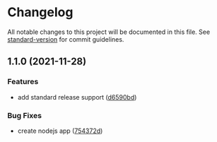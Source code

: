 # Changelog

All notable changes to this project will be documented in this file. See [standard-version](https://github.com/conventional-changelog/standard-version) for commit guidelines.

## 1.1.0 (2021-11-28)


### Features

* add standard release support ([d6590bd](https://github.com/Jaymontojo/relational-db-lab/commit/d6590bde2812577ecde39af6ea0c64d8a7c6ab56))


### Bug Fixes

* create nodejs app ([754372d](https://github.com/Jaymontojo/relational-db-lab/commit/754372d7e19f69efa4a436537c6ab6c723871427))
